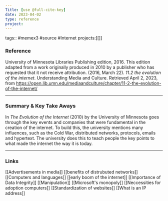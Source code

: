 ```yaml
---
Title: [use @full-cite-key]
date: 2023-04-02
type: reference
project:
---
```


tags:: #memex3 #source #Internet 
projects:[[]]

### Reference 

University of Minnesota Libraries Publishing edition, 2016. This edition adapted from a work originally produced in 2010 by a publisher who has requested that it not receive attribution. (2016, March 22). _11.2 the evolution of the internet_. Understanding Media and Culture. Retrieved April 2, 2023, from https://open.lib.umn.edu/mediaandculture/chapter/11-2-the-evolution-of-the-internet/


---

### Summary & Key Take Aways

In *The Evolution of the Internet* (2010) by the University of Minnesota goes through the key events and companies that were fundamental in the creation of the internet. To build this, the university mentions many influences, such as the Cold War, distributed networks, protocols, emails and hypertext. The university does this to teach people the key points to what made the internet the way it is today. 


--- 

### Links
[[Advertisements in media]] [[benefits of distrubuted networks]] [[Computers and languages]] [[early boom of the internet]] [[Importance of Data Integrity]] [[Manipulation]] [[Microsoft's monopoly]] [[Neccessities for adoption computers]] [[Standardization of websites]] [[What is an IP address]] 